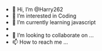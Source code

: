 - 👋 Hi, I’m @Harry262
- 👀 I’m interested in Coding
- 🌱 I’m currently learning javascript
- 
- 💞️ I’m looking to collaborate on ...
- 📫 How to reach me ...

<!---
Harry262/Harry262 is a ✨ special ✨ repository because its `README.md` (this file) appears on your GitHub profile.
You can click the Preview link to take a look at your changes.
--->
